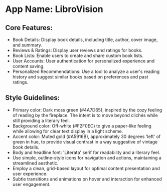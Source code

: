 # **App Name**: LibroVision

## Core Features:

- Book Details: Display book details, including title, author, cover image, and summary.
- Reviews & Ratings: Display user reviews and ratings for books.
- Book Lists: Enable users to create and share custom book lists.
- User Accounts: User authentication for personalized experience and content saving.
- Personalized Recommendations: Use a tool to analyze a user's reading history and suggest similar books based on preferences and past ratings.

## Style Guidelines:

- Primary color: Dark moss green (#4A7D65), inspired by the cozy feeling of reading by the fireplace. The intent is to move beyond clichés while still providing a literary feel.
- Background color: Off-white (#F2F0EC) to give a paper-like feeling while allowing for clear text display in a light scheme.
- Accent color: Muted gold (#A5916B), approximately 30 degrees 'left' of green in hue, to provide visual contrast in a way suggestive of vintage book details.
- Body and headline font: 'Literata' serif for readability and a literary feel.
- Use simple, outline-style icons for navigation and actions, maintaining a streamlined aesthetic.
- Employ a clean, grid-based layout for optimal content presentation and user experience.
- Subtle transitions and animations on hover and interaction for enhanced user engagement.